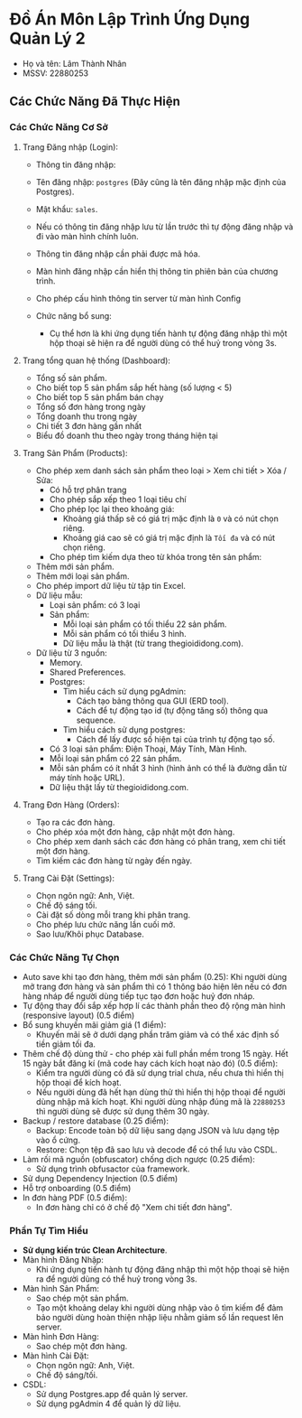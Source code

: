 # Đồ Án Môn Lập Trình Ứng Dụng Quản Lý 2

- Họ và tên: Lâm Thành Nhân
- MSSV: 22880253

## Các Chức Năng Đã Thực Hiện

### Các Chức Năng Cơ Sở

1. Trang Đăng nhập (Login):

    - Thông tin đăng nhập:
    - Tên đăng nhập: `postgres` (Đây cũng là tên đăng nhập mặc định của Postgres).
    - Mật khẩu: `sales`.
    - Nếu có thông tin đăng nhập lưu từ lần trước thì tự động đăng nhập và đi vào màn hình chính luôn.
    - Thông tin đăng nhập cần phải được mã hóa.
    - Màn hình đăng nhập cần hiển thị thông tin phiên bản của chương trình.
    - Cho phép cấu hình thông tin server từ màn hình Config

    - Chức năng bổ sung:
        - Cụ thể hơn là khi ứng dụng tiến hành tự động đăng nhập thì một hộp thoại sẽ hiện ra để người dùng có thể huỷ trong vòng 3s.

2. Trang tổng quan hệ thống (Dashboard):

    - Tổng số sản phẩm.
    - Cho biết top 5 sản phẩm sắp hết hàng (số lượng < 5)
    - Cho biết top 5 sản phẩm bán chạy
    - Tổng số đơn hàng trong ngày
    - Tổng doanh thu trong ngày
    - Chi tiết 3 đơn hàng gần nhất
    - Biểu đồ doanh thu theo ngày trong tháng hiện tại

3. Trang Sản Phẩm (Products):

    - Cho phép xem danh sách sản phẩm theo loại > Xem chi tiết > Xóa / Sửa:
        - Có hỗ trợ phân trang
        - Cho phép sắp xếp theo 1 loại tiêu chí
        - Cho phép lọc lại theo khoảng giá:
            - Khoảng giá thấp sẽ có giá trị mặc định là `0` và có nút chọn riêng.
            - Khoảng giá cao sẽ có giá trị mặc định là `Tối đa` và có nút chọn riêng.
        - Cho phép tìm kiếm dựa theo từ khóa trong tên sản phẩm:
    - Thêm mới sản phẩm.
    - Thêm mới loại sản phẩm.
    - Cho phép import dữ liệu từ tập tin Excel.
    - Dữ liệu mẫu:
        - Loại sản phẩm: có 3 loại
        - Sản phẩm:
            - Mỗi loại sản phẩm có tối thiểu 22 sản phẩm.
            - Mỗi sản phẩm có tối thiểu 3 hình.
            - Dữ liệu mẫu là thật (từ trang thegioididong.com).
    - Dữ liệu từ 3 nguồn:
        - Memory.
        - Shared Preferences.
        - Postgres:
            - Tìm hiểu cách sử dụng pgAdmin:
                - Cách tạo bảng thông qua GUI (ERD tool).
                - Cách để tự động tạo id (tự động tăng số) thông qua sequence.
            - Tìm hiểu cách sử dụng postgres:
                - Cách để lấy được số hiện tại của trình tự động tạo số.
        - Có 3 loại sản phẩm: Điện Thoại, Máy Tính, Màn Hình.
        - Mỗi loại sản phẩm có 22 sản phẩm.
        - Mỗi sản phẩm có ít nhất 3 hình (hình ảnh có thể là đường dẫn từ máy tính hoặc URL).
        - Dữ liệu thật lấy từ thegioididong.com.

4. Trang Đơn Hàng (Orders):

    - Tạo ra các đơn hàng.
    - Cho phép xóa một đơn hàng, cập nhật một đơn hàng.
    - Cho phép xem danh sách các đơn hàng có phân trang, xem chi tiết một đơn hàng.
    - Tìm kiếm các đơn hàng từ ngày đến ngày.

5. Trang Cài Đặt (Settings):

    - Chọn ngôn ngữ: Anh, Việt.
    - Chế độ sáng tối.
    - Cài đặt số dòng mỗi trang khi phân trang.
    - Cho phép lưu chức năng lần cuối mở.
    - Sao lưu/Khôi phục Database.

### Các Chức Năng Tự Chọn

- Auto save khi tạo đơn hàng, thêm mới sản phẩm (0.25): Khi người dùng mở trang đơn hàng và sản phẩm thì có 1 thông báo hiện lên nếu có đơn hàng nháp để người dùng tiếp tục tạo đơn hoặc huỷ đơn nháp.
- Tự động thay đổi sắp xếp hợp lí các thành phần theo độ rộng màn hình (responsive layout) (0.5 điểm)
- Bổ sung khuyến mãi giảm giá (1 điểm):
  - Khuyến mãi sẽ ở dưới dạng phần trăm giảm và có thể xác định số tiền giảm tối đa.
- Thêm chế độ dùng thử - cho phép xài full phần mềm trong 15 ngày. Hết 15 ngày bắt đăng kí (mã code hay cách kích hoạt nào đó) (0.5 điểm):
  - Kiểm tra người dùng có đã sử dụng trial chưa, nếu chưa thì hiển thị hộp thoại để kích hoạt.
  - Nếu người dùng đã hết hạn dùng thử thì hiển thị hộp thoại để người dùng nhập mã kích hoạt. Khi người dùng nhập đúng mã là `22880253` thì người dùng sẽ được sử dụng thêm 30 ngày.
- Backup / restore database (0.25 điểm):
  - Backup: Encode toàn bộ dữ liệu sang dạng JSON và lưu dạng tệp vào ổ cứng.
  - Restore: Chọn tệp đã sao lưu và decode để có thể lưu vào CSDL.
- Làm rối mã nguồn (obfuscator) chống dịch ngược (0.25 điểm):
  - Sử dụng trình obfusactor của framework.
- Sử dụng Dependency Injection (0.5 điểm)
- Hỗ trợ onboarding (0.5 điểm)
- In đơn hàng PDF (0.5 điểm):
  - In đơn hàng chỉ có ở chế độ "Xem chi tiết đơn hàng".

### Phần Tự Tìm Hiểu

- **Sử dụng kiến trúc Clean Architecture**.
- Màn hình Đăng Nhập:
  - Khi ứng dụng tiến hành tự động đăng nhập thì một hộp thoại sẽ hiện ra để người dùng có thể huỷ trong vòng 3s.
- Màn hình Sản Phẩm:
  - Sao chép một sản phẩm.
  - Tạo một khoảng delay khi người dùng nhập vào ô tìm kiếm để đảm bảo người dùng hoàn thiện nhập liệu nhằm giảm số lần request lên server.
- Màn hình Đơn Hàng:
  - Sao chép một đơn hàng.
- Màn hình Cài Đặt:
  - Chọn ngôn ngữ: Anh, Việt.
  - Chế độ sáng/tối.
- CSDL:
  - Sử dụng Postgres.app để quản lý server.
  - Sử dụng pgAdmin 4 để quản lý dữ liệu.
